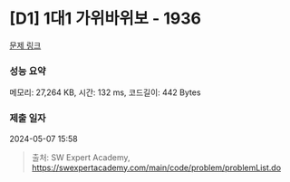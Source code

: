 # [D1] 1대1 가위바위보 - 1936 

[문제 링크](https://swexpertacademy.com/main/code/problem/problemDetail.do?contestProbId=AV5PjKXKALcDFAUq) 

### 성능 요약

메모리: 27,264 KB, 시간: 132 ms, 코드길이: 442 Bytes
 
### 제출 일자

2024-05-07 15:58



> 출처: SW Expert Academy, https://swexpertacademy.com/main/code/problem/problemList.do
